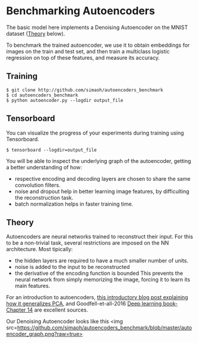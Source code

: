 # Benchmarking Autoencoders

The basic model here implements a Denoising Autoencoder on the MNIST dataset ([Theory](#theory) below).

To benchmark the trained autoencoder, we use it to obtain embeddings for images on the train and test set, and then train a multiclass logistic regression on top of these features, and measure its accuracy.

## Training
    
    $ git clone http://github.com/simaoh/autoencoders_benchmark
    $ cd autoencoders_benchmark
    $ python autoencoder.py --logdir output_file

## Tensorboard

You can visualize the progress of your experiments during training using Tensorboard.
    
    $ tensorboard --logdir=output_file

You will be able to inspect the underlying graph of the autoencoder, getting a better understanding of how: 
- respective encoding and decoding layers are chosen to share the same convolution filters.
- noise and dropout help in better learning image features, by difficulting the reconstruction task. 
- batch normalization helps in faster training time.

## Theory

Autoencoders are neural networks trained to reconstruct their input.
For this to be a non-trivial task, several restrictions are imposed on the NN architecture. Most tipically:
 - the hidden layers are required to have a much smaller number of units.
 - noise is added to the input to be reconstructed
 - the derivative of the encoding function is bounded
This prevents the neural network from simply memorizing the image, forcing it to learn its main features. 

For an introduction to autoencoders,  [this introductory blog post explaining how it generalizes PCA](https://lazyprogrammer.me/a-tutorial-on-autoencoders/), and Goodfell-et-all-2016 [Deep learning book-Chapter 14](http://www.deeplearningbook.org/contents/autoencoders.html)
are excellent sources.

Our Denoising Autoencoder looks like this
<img src=https://github.com/simaoh/autoencoders_benchmark/blob/master/autoencoder_graph.png?raw=true></img>
